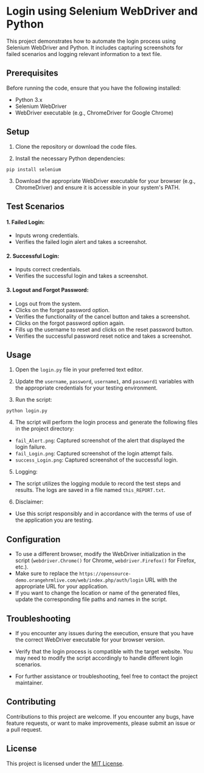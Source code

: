 # Login using Selenium WebDriver and Python

This project demonstrates how to automate the login process using Selenium WebDriver and Python. It includes capturing screenshots for failed scenarios and logging relevant information to a text file.

## Prerequisites

Before running the code, ensure that you have the following installed:

- Python 3.x
- Selenium WebDriver
- WebDriver executable (e.g., ChromeDriver for Google Chrome)

## Setup

1. Clone the repository or download the code files.

2. Install the necessary Python dependencies:
```
pip install selenium
```

3. Download the appropriate WebDriver executable for your browser (e.g., ChromeDriver) and ensure it is accessible in your system's PATH.

## Test Scenarios

#### 1. Failed Login:
  - Inputs wrong credentials.
  - Verifies the failed login alert and takes a screenshot.

#### 2. Successful Login:
  - Inputs correct credentials.
  - Verifies the successful login and takes a screenshot.

#### 3. Logout and Forgot Password:
  - Logs out from the system.
  - Clicks on the forgot password option.
  - Verifies the functionality of the cancel button and takes a screenshot.
  - Clicks on the forgot password option again.
  - Fills up the username to reset and clicks on the reset password button.
  - Verifies the successful password reset notice and takes a screenshot.

## Usage

1. Open the `login.py` file in your preferred text editor.

2. Update the `username`, `password`, `username1`, and `password1` variables with the appropriate credentials for your testing environment.
   
3. Run the script:
```
python login.py
```

4. The script will perform the login process and generate the following files in the project directory:
- `fail_Alert.png`: Captured screenshot of the alert that displayed the login failure.
- `fail_Login.png`: Captured screenshot of the login attempt fails.
- `success_Login.png`: Captured screenshot of the successful login.

5. Logging: 
- The script utilizes the logging module to record the test steps and results. The logs are saved in a file named `this_REPORT.txt`.

6. Disclaimer:
- Use this script responsibly and in accordance with the terms of use of the application you are testing.

## Configuration

- To use a different browser, modify the WebDriver initialization in the script (`webdriver.Chrome()` for Chrome, `webdriver.Firefox()` for Firefox, etc.).
- Make sure to replace the `https://opensource-demo.orangehrmlive.com/web/index.php/auth/login` URL with the appropriate URL for your application.
- If you want to change the location or name of the generated files, update the corresponding file paths and names in the script.

## Troubleshooting

- If you encounter any issues during the execution, ensure that you have the correct WebDriver executable for your browser version.

- Verify that the login process is compatible with the target website. You may need to modify the script accordingly to handle different login scenarios.

- For further assistance or troubleshooting, feel free to contact the project maintainer.

## Contributing

Contributions to this project are welcome. If you encounter any bugs, have feature requests, or want to make improvements, please submit an issue or a pull request.

## License

This project is licensed under the [MIT License](LICENSE).
